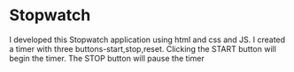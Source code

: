 # Stopwatch
I developed this Stopwatch application using html and css and JS. I created a timer with three buttons-start,stop,reset. Clicking the START button will begin the timer. The STOP button will pause the timer
